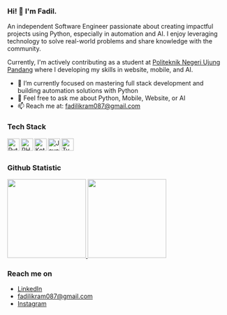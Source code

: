 ### Hi! 👋 I'm Fadil.

An independent Software Engineer passionate about creating impactful projects using Python, especially in automation and AI. I enjoy leveraging technology to solve real-world problems and share knowledge with the community.

Currently, I'm actively contributing as a student at <a href="https://poliupg.ac.id/">Politeknik Negeri Ujung Pandang</a> where I developing my skills in website, mobile, and AI.

- 🌱 I’m currently focused on mastering full stack development and building automation solutions with Python
- 💬 Feel free to ask me about Python, Mobile, Website, or AI
- 📫 Reach me at: fadilikram087@gmail.com

### Tech Stack
<a href="#"><img align="left" alt="Python" title="Python" width="28px" src="https://cdn.jsdelivr.net/gh/devicons/devicon/icons/python/python-original.svg" /></a>
<a href="https://www.php.net/"><img align="left" alt="PHP" title="PHP" width="28px" src="https://cdn.jsdelivr.net/gh/devicons/devicon/icons/php/php-original.svg" /></a>
<a href="https://kotlinlang.org/"><img align="left" alt="Kotlin" title="Kotlin" width="28px" src="https://cdn.jsdelivr.net/gh/devicons/devicon/icons/kotlin/kotlin-original.svg" /></a>
<a href="#"><img align="left" alt="JavaScript" title="JavaScript" width="28px" src="https://cdn.jsdelivr.net/gh/devicons/devicon/icons/javascript/javascript-original.svg" /></a>
<a href="#"><img align="left" alt="TypeScript" title="TypeScript/TSX" width="28px" src="https://cdn.jsdelivr.net/gh/devicons/devicon/icons/typescript/typescript-original.svg" /></a>
<br>
<br>

  
### Github Statistic
<p align="left">
  <a href="https://github.com/fadilikrm">
    <img height="180em" src="https://github-readme-stats-eight-theta.vercel.app/api?username=fadilikrm&show_icons=true&theme=algolia&include_all_commits=true&count_private=true"/>
    <img height="180em" src="https://github-readme-stats.vercel.app/api/top-langs/?username=fadilikrm&layout=compact&langs_count=8&theme=algolia&cache_seconds=0"/>
  </a>
</p>


### Reach me on
- <a href="https://linkedin.com/in/ahmad-fadhil-ikram/">LinkedIn</a>
- fadilikram087@gmail.com
- <a href="https://www.instagram.com/fadilikrm/">Instagram</a>
